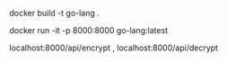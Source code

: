 docker build -t go-lang .

docker run -it -p 8000:8000 go-lang:latest

localhost:8000/api/encrypt , localhost:8000/api/decrypt
